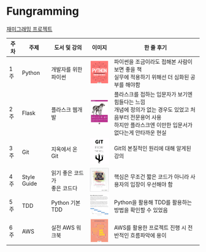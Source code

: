 # Fungramming

[재미그래밍 프로젝트](https://github.com/Fungramming/Blackruby_Roadmap)

| 주차  | 주제          | 도서 및 강의              | 이미지                                      | 한 줄 후기                                                                                           |
| --- | ----------- | -------------------- | ---------------------------------------- | ------------------------------------------------------------------------------------------------ |
| 1주  | Python      | 개발자를 위한 파이썬          | <img src= "img/week1.jpeg" width = "80"> | 파이썬을 조금이라도 접해본 사람이 보면 좋을 책 <br> 실무에 적용하기 위해선 더 심화된 공부를 해야함                                       |
| 2주  | Flask       | 플라스크 웹개발             | <img src= "img/week2.jpg" width = "80">  | 플라스크를 접하는 입문자가 보기엔 힘들다는 느낌<br>개념에 정의가 없는 경우도 있었고 처음부터 전문용어 사용<br>하지만 플라스크엔 이만한 입문서가 없다는게 안타까운 현실 |
| 3주  | Git         | 지옥에서 온 Git           | <img src= "img/week3.png" width = "80">  | Git의 본질적인 원리에 대해 알게된 강의                                                                          |
| 4주  | Style Guide | 읽기 좋은 코드가<br> 좋은 코드다 | <img src= "img/week4.png" width = "80">  | 핵심은 무조건 짧은 코드가 아니라 사용자의 입장이 우선해야 함                                                               |
| 5주  | TDD         | Python 기본 TDD        | <img src= "img/week5.png" width = "80">  | Python을 활용해 TDD를 활용하는 방법을 확인할 수 있었음                                                              |
| 6주  | AWS         | 실전 AWS 워크북           | <img src= "img/week6.jpg" width = "80">  | AWS를 활용한 프로젝트 진행 시 전반적인 흐름파악에 용이                                                                                      |
